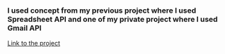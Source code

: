 ### I used concept from my previous project where I used Spreadsheet API and one of my private project where I used Gmail API

[Link to the project](https://github.com/Dibakarroy1997/myanimelist-data-set-creator)